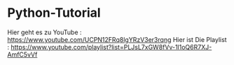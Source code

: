 # Python-Tutorial
Hier geht es zu YouTube : https://www.youtube.com/UCPN12FRq8lgYRzV3er3rqng Hier ist Die Playlist : https://www.youtube.com/playlist?list=PLJsL7xGW8fVv-1l1oQ6R7XJ-AmfC5vVf
